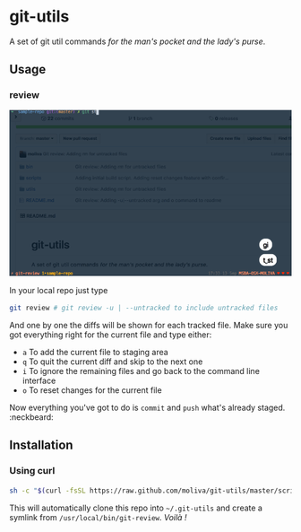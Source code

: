 # git-utils
A set of git util commands _for the man's pocket and the lady's purse_.
## Usage

### review

![git review usage](resources/git-review-usage.gif "git review usage")

In your local repo just type
```bash
git review # git review -u | --untracked to include untracked files
```
And one by one the diffs will be shown for each tracked file.
Make sure you got everything right for the current file and type either:
* `a` To add the current file to staging area
* `q` To quit the current diff and skip to the next one
* `i` To ignore the remaining files and go back to the command line interface
* `o` To reset changes for the current file

Now everything you've got to do is `commit` and `push` what's already staged. :neckbeard:

## Installation

### Using curl
```bash
sh -c "$(curl -fsSL https://raw.github.com/moliva/git-utils/master/scripts/install.sh)"
```
This will automatically clone this repo into `~/.git-utils` and create a symlink from `/usr/local/bin/git-review`. _Voilà !_
